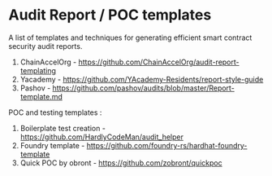 # Audit Report / POC templates
A list of templates and techniques for generating efficient smart contract security audit reports.

1. ChainAccelOrg - https://github.com/ChainAccelOrg/audit-report-templating
2. Yacademy - https://github.com/YAcademy-Residents/report-style-guide
3. Pashov - https://github.com/pashov/audits/blob/master/Report-template.md


POC and testing templates :
1. Boilerplate test creation - https://github.com/HardlyCodeMan/audit_helper
2. Foundry template - https://github.com/foundry-rs/hardhat-foundry-template
3. Quick POC by obront - https://github.com/zobront/quickpoc
